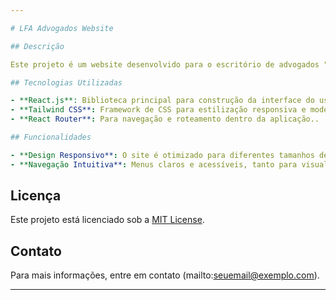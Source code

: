 ```yaml
---

# LFA Advogados Website

## Descrição

Este projeto é um website desenvolvido para o escritório de advogados "LFA Advogados" usando React.js. O objetivo é fornecer uma presença online profissional e moderna para o escritório, com um design responsivo e funcionalidades essenciais para comunicação e informação.

## Tecnologias Utilizadas

- **React.js**: Biblioteca principal para construção da interface do usuário.
- **Tailwind CSS**: Framework de CSS para estilização responsiva e moderna.
- **React Router**: Para navegação e roteamento dentro da aplicação..

## Funcionalidades

- **Design Responsivo**: O site é otimizado para diferentes tamanhos de tela, incluindo dispositivos móveis e desktops.
- **Navegação Intuitiva**: Menus claros e acessíveis, tanto para visualização em desktop quanto em dispositivos móveis.

```

## Licença

Este projeto está licenciado sob a [MIT License](LICENSE).

## Contato

Para mais informações, entre em contato 
(mailto:seuemail@exemplo.com).

---
```

